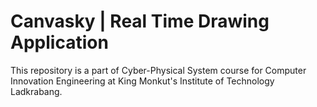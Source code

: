 # Canvasky | Real Time Drawing Application
This repository is a part of Cyber-Physical System course for Computer Innovation Engineering at King Monkut's Institute of Technology Ladkrabang.

